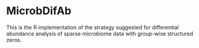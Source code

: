 # MicrobDifAb
This is the R implementation of the strategy suggested for differential abundance analysis of sparse microbiome data with group-wise structured zeros. 
